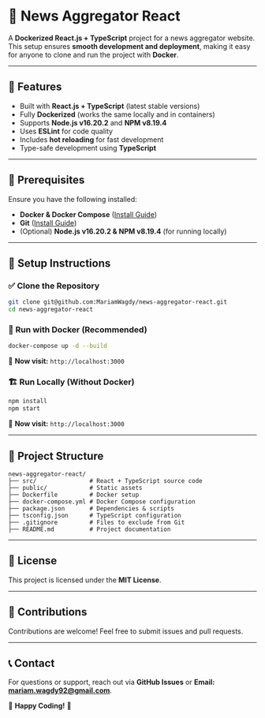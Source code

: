 # 📰 News Aggregator React

A **Dockerized React.js + TypeScript** project for a news aggregator website. This setup ensures **smooth development and deployment**, making it easy for anyone to clone and run the project with **Docker**.

---

## 🚀 Features
- Built with **React.js + TypeScript** (latest stable versions)
- Fully **Dockerized** (works the same locally and in containers)
- Supports **Node.js v16.20.2** and **NPM v8.19.4**
- Uses **ESLint** for code quality
- Includes **hot reloading** for fast development
- Type-safe development using **TypeScript**

---

## 📌 Prerequisites
Ensure you have the following installed:

- **Docker & Docker Compose** ([Install Guide](https://docs.docker.com/get-docker/))
- **Git** ([Install Guide](https://git-scm.com/downloads))
- (Optional) **Node.js v16.20.2 & NPM v8.19.4** (for running locally)

---

## 🔧 Setup Instructions

### ✅ Clone the Repository
```sh
git clone git@github.com:MariamWagdy/news-aggregator-react.git
cd news-aggregator-react
```

### 🐳 Run with Docker (Recommended)
```sh
docker-compose up -d --build
```
📌 **Now visit:** `http://localhost:3000`

### 🏗️ Run Locally (Without Docker)
```sh
npm install
npm start
```
📌 **Now visit:** `http://localhost:3000`

---

## 📂 Project Structure
```plaintext
news-aggregator-react/
├── src/               # React + TypeScript source code
├── public/            # Static assets
├── Dockerfile         # Docker setup
├── docker-compose.yml # Docker Compose configuration
├── package.json       # Dependencies & scripts
├── tsconfig.json      # TypeScript configuration
├── .gitignore         # Files to exclude from Git
├── README.md          # Project documentation
```

---

## 📜 License
This project is licensed under the **MIT License**.

---

## 🙌 Contributions
Contributions are welcome! Feel free to submit issues and pull requests.

---

## 📞 Contact
For questions or support, reach out via **GitHub Issues** or **Email: mariam.wagdy92@gmail.com**.

🚀 **Happy Coding!** 🎉

